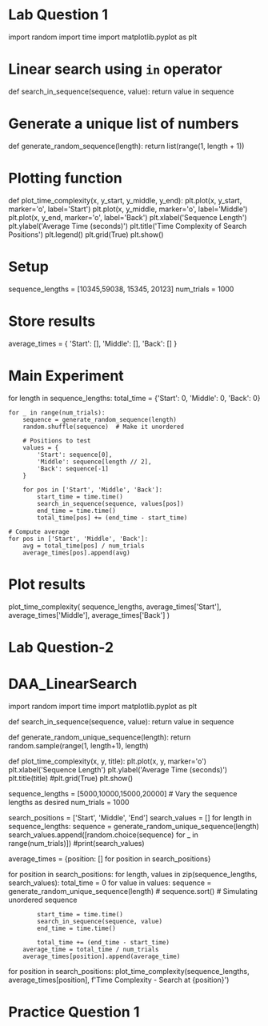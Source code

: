 # Lab Question 1
import random
import time
import matplotlib.pyplot as plt

# Linear search using `in` operator
def search_in_sequence(sequence, value):
    return value in sequence

# Generate a unique list of numbers
def generate_random_sequence(length):
    return list(range(1, length + 1))

# Plotting function
def plot_time_complexity(x, y_start, y_middle, y_end):
    plt.plot(x, y_start, marker='o', label='Start')
    plt.plot(x, y_middle, marker='o', label='Middle')
    plt.plot(x, y_end, marker='o', label='Back')
    plt.xlabel('Sequence Length')
    plt.ylabel('Average Time (seconds)')
    plt.title('Time Complexity of Search Positions')
    plt.legend()
    plt.grid(True)
    plt.show()

# Setup
sequence_lengths = [10345,59038, 15345, 20123]
num_trials = 1000

# Store results
average_times = {
    'Start': [],
    'Middle': [],
    'Back': []
}

# Main Experiment
for length in sequence_lengths:
    total_time = {'Start': 0, 'Middle': 0, 'Back': 0}
    
    for _ in range(num_trials):
        sequence = generate_random_sequence(length)
        random.shuffle(sequence)  # Make it unordered
        
        # Positions to test
        values = {
            'Start': sequence[0],
            'Middle': sequence[length // 2],
            'Back': sequence[-1]
        }
        
        for pos in ['Start', 'Middle', 'Back']:
            start_time = time.time()
            search_in_sequence(sequence, values[pos])
            end_time = time.time()
            total_time[pos] += (end_time - start_time)
    
    # Compute average
    for pos in ['Start', 'Middle', 'Back']:
        avg = total_time[pos] / num_trials
        average_times[pos].append(avg)

# Plot results
plot_time_complexity(
    sequence_lengths,
    average_times['Start'],
    average_times['Middle'],
    average_times['Back']
)

# Lab Question-2 

# DAA_LinearSearch
import random
import time
import matplotlib.pyplot as plt

def search_in_sequence(sequence, value):
    return value in sequence

def generate_random_unique_sequence(length):
    return random.sample(range(1, length+1), length)

def plot_time_complexity(x, y, title):
    plt.plot(x, y, marker='o')
    plt.xlabel('Sequence Length')
    plt.ylabel('Average Time (seconds)')
    plt.title(title)
    #plt.grid(True)
    plt.show()

sequence_lengths = [5000,10000,15000,20000]  # Vary the sequence lengths as desired
num_trials = 1000

search_positions = ['Start', 'Middle', 'End']
search_values = []
for length in sequence_lengths:
    sequence = generate_random_unique_sequence(length)
    search_values.append([random.choice(sequence) for _ in range(num_trials)])
    #print(search_values)

average_times = {position: [] for position in search_positions}

for position in search_positions:
    for length, values in zip(sequence_lengths, search_values):
        total_time = 0
        for value in values:
            sequence = generate_random_unique_sequence(length)
           # sequence.sort()  # Simulating unordered sequence

            start_time = time.time()
            search_in_sequence(sequence, value)
            end_time = time.time()

            total_time += (end_time - start_time)
        average_time = total_time / num_trials
        average_times[position].append(average_time)

for position in search_positions:
    plot_time_complexity(sequence_lengths, average_times[position], f'Time Complexity - Search at {position}')
 

# Practice Question 1
